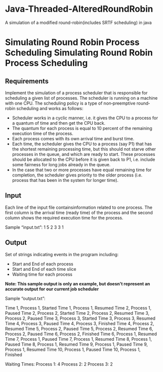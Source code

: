 # Java-Threaded-AlteredRoundRobin
A simulation of a modified round-robin(includes SRTF scheduling) in java

# Simulating Round Robin Process Scheduling Simulating Round Robin Process Scheduling

## Requirements
Implement the simulation of a process scheduler that is responsible for scheduling a given list of
processes. The scheduler is running on a machine with one CPU. The scheduling policy is a type of non‐preemptive round‐robin scheduling and works as follows:  

- Scheduler works in a cyclic manner, i.e. it gives the CPU to a process for a quantum of time and then get the CPU back.  
- The quantum for each process is equal to 10 percent of the remaining execution time of the process.  
- Each process comes with its own arrival time and burst time.  
- Each time, the scheduler gives the CPU to a process (say P1) that has the shortest remaining processing time, but this should not starve other processes in the queue, and which are ready to start. These processes should be allocated to the CPU before it is given back to P1, i.e. include some fairness for long jobs already in the queue.  
- In the case that two or more processes have equal remaining time for completion, the scheduler gives priority to the older process (i.e. process that has been in the system for longer time). 

## Input
Each line of the input file containsinformation related to one process. The first column
is the arrival time (ready time) of the process and the second column shows the required
execution time for the process.  

Sample “input.txt”:
 1 5
 2 3
 3 1

## Output
Set of strings indicating events in the program including:  
- Start and End of each process
- Start and End of each time slice
- Waiting time for each process

**Note: This sample output is only an example, but doesn't represent an accurate output for our current job scheduler**

Sample “output.txt”:

Time 1, Process 1, Started
Time 1, Process 1, Resumed
Time 2, Process 1, Paused
Time 2, Process 2, Started
Time 2, Process 2, Resumed
Time 3, Process 2, Paused
Time 3, Process 3, Started
Time 3, Process 3, Resumed
Time 4, Process 3, Paused
Time 4, Process 3, Finished
Time 4, Process 2, Resumed
Time 5, Process 2, Paused
Time 5, Process 2, Resumed
Time 6, Process 2, Paused
Time 6, Process 2, Finished
Time 6, Process 1, Resumed
Time 7, Process 1, Paused
Time 7, Process 1, Resumed
Time 8, Process 1, Paused
Time 8, Process 1, Resumed
Time 9, Process 1, Paused
Time 9, Process 1, Resumed
Time 10, Process 1, Paused
Time 10, Process 1, Finished

Waiting Times:
Process 1: 4
Process 2: 2
Process 3: 2 
